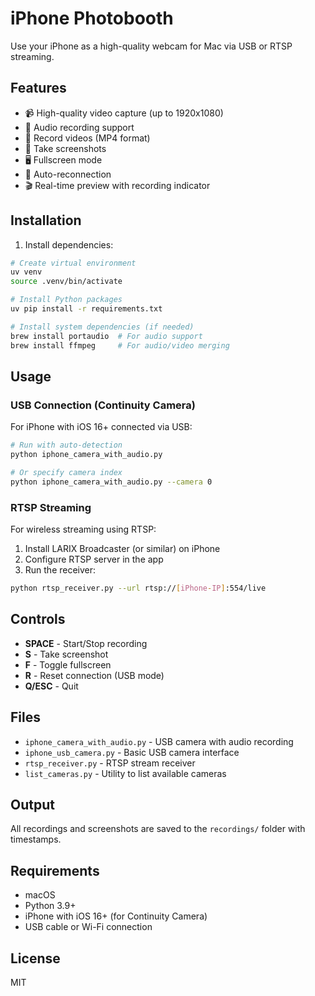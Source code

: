 # iPhone Photobooth

Use your iPhone as a high-quality webcam for Mac via USB or RTSP streaming.

## Features

- 📹 High-quality video capture (up to 1920x1080)
- 🎤 Audio recording support
- 💾 Record videos (MP4 format)
- 📸 Take screenshots
- 🖥️ Fullscreen mode
- 🔄 Auto-reconnection
- 🎬 Real-time preview with recording indicator

## Installation

1. Install dependencies:
```bash
# Create virtual environment
uv venv
source .venv/bin/activate

# Install Python packages
uv pip install -r requirements.txt

# Install system dependencies (if needed)
brew install portaudio  # For audio support
brew install ffmpeg     # For audio/video merging
```

## Usage

### USB Connection (Continuity Camera)

For iPhone with iOS 16+ connected via USB:

```bash
# Run with auto-detection
python iphone_camera_with_audio.py

# Or specify camera index
python iphone_camera_with_audio.py --camera 0
```

### RTSP Streaming

For wireless streaming using RTSP:

1. Install LARIX Broadcaster (or similar) on iPhone
2. Configure RTSP server in the app
3. Run the receiver:

```bash
python rtsp_receiver.py --url rtsp://[iPhone-IP]:554/live
```

## Controls

- **SPACE** - Start/Stop recording
- **S** - Take screenshot
- **F** - Toggle fullscreen
- **R** - Reset connection (USB mode)
- **Q/ESC** - Quit

## Files

- `iphone_camera_with_audio.py` - USB camera with audio recording
- `iphone_usb_camera.py` - Basic USB camera interface
- `rtsp_receiver.py` - RTSP stream receiver
- `list_cameras.py` - Utility to list available cameras

## Output

All recordings and screenshots are saved to the `recordings/` folder with timestamps.

## Requirements

- macOS
- Python 3.9+
- iPhone with iOS 16+ (for Continuity Camera)
- USB cable or Wi-Fi connection

## License

MIT